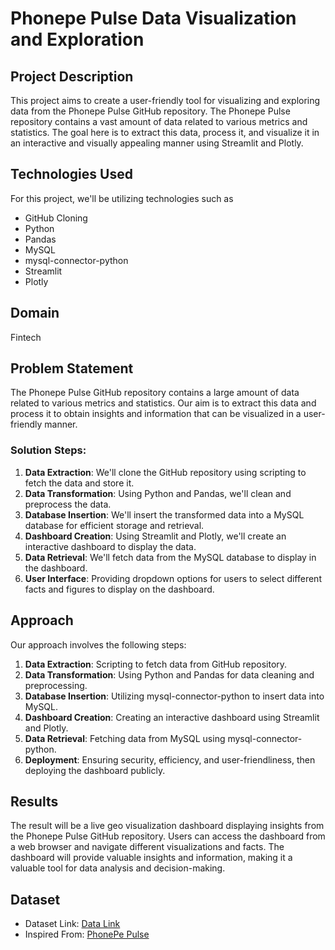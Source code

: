 # Phonepe Pulse Data Visualization and Exploration

## Project Description

This project aims to create a user-friendly tool for visualizing and exploring data from the Phonepe Pulse GitHub repository. The Phonepe Pulse repository contains a vast amount of data related to various metrics and statistics. The goal here is to extract this data, process it, and visualize it in an interactive and visually appealing manner using Streamlit and Plotly.

## Technologies Used

For this project, we'll be utilizing technologies such as 
* GitHub Cloning
* Python
* Pandas
* MySQL
* mysql-connector-python
* Streamlit
* Plotly

## Domain

Fintech

## Problem Statement

The Phonepe Pulse GitHub repository contains a large amount of data related to various metrics and statistics. Our aim is to extract this data and process it to obtain insights and information that can be visualized in a user-friendly manner.

### Solution Steps:

1. **Data Extraction**: We'll clone the GitHub repository using scripting to fetch the data and store it.
2. **Data Transformation**: Using Python and Pandas, we'll clean and preprocess the data.
3. **Database Insertion**: We'll insert the transformed data into a MySQL database for efficient storage and retrieval.
4. **Dashboard Creation**: Using Streamlit and Plotly, we'll create an interactive dashboard to display the data.
5. **Data Retrieval**: We'll fetch data from the MySQL database to display in the dashboard.
6. **User Interface**: Providing dropdown options for users to select different facts and figures to display on the dashboard.

## Approach

Our approach involves the following steps:

1. **Data Extraction**: Scripting to fetch data from GitHub repository.
2. **Data Transformation**: Using Python and Pandas for data cleaning and preprocessing.
3. **Database Insertion**: Utilizing mysql-connector-python to insert data into MySQL.
4. **Dashboard Creation**: Creating an interactive dashboard using Streamlit and Plotly.
5. **Data Retrieval**: Fetching data from MySQL using mysql-connector-python.
6. **Deployment**: Ensuring security, efficiency, and user-friendliness, then deploying the dashboard publicly.

## Results

The result will be a live geo visualization dashboard displaying insights from the Phonepe Pulse GitHub repository. Users can access the dashboard from a web browser and navigate different visualizations and facts. The dashboard will provide valuable insights and information, making it a valuable tool for data analysis and decision-making.

## Dataset

- Dataset Link: [Data Link](https://github.com/PhonePe/pulse)
- Inspired From: [PhonePe Pulse](https://www.phonepe.com/pulse/)
